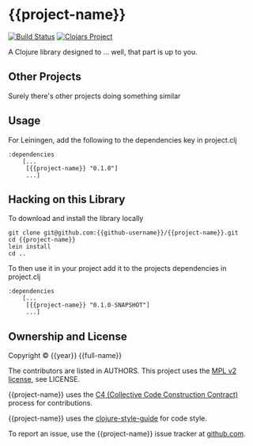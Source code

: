 # {{project-name}}

[![Build Status](https://travis-ci.org/{{github-username}}/{{project-name}}.svg?branch=master)](https://travis-ci.org/{{github-username}}/{{project-name}})
[![Clojars Project](https://img.shields.io/clojars/v/{{project-name}}.svg)](https://clojars.org/{{project-name}})

A Clojure library designed to ... well, that part is up to you.

## Other Projects

Surely there's other projects doing something similar

## Usage

For Leiningen, add the following to the dependencies key in project.clj

    :dependencies
        [...
         [{{project-name}} "0.1.0"]
         ...]

## Hacking on this Library

To download and install the library locally

    git clone git@github.com:{{github-username}}/{{project-name}}.git
    cd {{project-name}}
    lein install
    cd ..

To then use it in your project add it to the projects dependencies in project.clj

    :dependencies
        [...
         [{{project-name}} "0.1.0-SNAPSHOT"]
         ...]

## Ownership and License

Copyright © {{year}} {{full-name}}

The contributors are listed in AUTHORS. This project uses the [MPL v2 license](https://www.mozilla.org/en-US/MPL/2.0/), see LICENSE.

{{project-name}} uses the [C4 (Collective Code Construction Contract)](https://rfc.zeromq.org/spec:42/C4) process for contributions.

{{project-name}} uses the [clojure-style-guide](https://github.com/bbatsov/clojure-style-guide) for code style.

To report an issue, use the {{project-name}} issue tracker at [github.com](https://github.com/{{github-username}}/{{project-name}}/issues).
